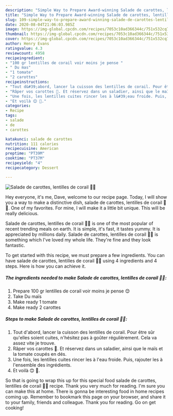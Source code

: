 ```yaml
---
description: "Simple Way to Prepare Award-winning Salade de carottes, lentilles de corail 🥗🥕"
title: "Simple Way to Prepare Award-winning Salade de carottes, lentilles de corail 🥗🥕"
slug: 109-simple-way-to-prepare-award-winning-salade-de-carottes-lentilles-de-corail
date: 2020-08-04T21:06:03.985Z
image: https://img-global.cpcdn.com/recipes/7053c10ad366344c/751x532cq70/salade-de-carottes-lentilles-de-corail-🥗🥕-photo-principale-de-la-recette.jpg
thumbnail: https://img-global.cpcdn.com/recipes/7053c10ad366344c/751x532cq70/salade-de-carottes-lentilles-de-corail-🥗🥕-photo-principale-de-la-recette.jpg
cover: https://img-global.cpcdn.com/recipes/7053c10ad366344c/751x532cq70/salade-de-carottes-lentilles-de-corail-🥗🥕-photo-principale-de-la-recette.jpg
author: Henry Evans
ratingvalue: 4.3
reviewcount: 4958
recipeingredient:
- "100 gr lentilles de corail voir moins je pense "
- " Du mas"
- "1 tomate"
- "2 carottes"
recipeinstructions:
- "Tout d&#39;abord, lancer la cuisson des lentilles de corail. Pour être sûr qu&#39;elles soient cuites, n&#39;hésitez pas à goûter régulièrement. Cela va assez vite je trouve."
- "Râper vos carottes 🥕. Et réservez dans un saladier, ainsi que le maïs et la tomate coupés en dés."
- "Une fois, les lentilles cuites rincer les à l&#39;eau froide. Puis, rajouter les à l&#39;ensemble des ingrédients."
- "Et voilà 😊 🌱."
categories:
- Recipe
tags:
- salade
- de
- carottes

katakunci: salade de carottes 
nutrition: 111 calories
recipecuisine: American
preptime: "PT39M"
cooktime: "PT37M"
recipeyield: "4"
recipecategory: Dessert

---
```



![Salade de carottes, lentilles de corail 🥗🥕](https://img-global.cpcdn.com/recipes/7053c10ad366344c/751x532cq70/salade-de-carottes-lentilles-de-corail-🥗🥕-photo-principale-de-la-recette.jpg)

Hey everyone, it's me, Dave, welcome to our recipe page. Today, I will show you a way to make a distinctive dish, salade de carottes, lentilles de corail 🥗🥕. One of my favorites. For mine, I will make it a little bit unique. This will be really delicious.



Salade de carottes, lentilles de corail 🥗🥕 is one of the most popular of recent trending meals on earth. It is simple, it's fast, it tastes yummy. It is appreciated by millions daily. Salade de carottes, lentilles de corail 🥗🥕 is something which I've loved my whole life. They're fine and they look fantastic.


To get started with this recipe, we must prepare a few ingredients. You can have salade de carottes, lentilles de corail 🥗🥕 using 4 ingredients and 4 steps. Here is how you can achieve it.

<!--inarticleads1-->

##### The ingredients needed to make Salade de carottes, lentilles de corail 🥗🥕:

1. Prepare 100 gr lentilles de corail voir moins je pense 😊
1. Take  Du maïs
1. Make ready 1 tomate
1. Make ready 2 carottes




<!--inarticleads2-->

##### Steps to make Salade de carottes, lentilles de corail 🥗🥕:

1. Tout d&#39;abord, lancer la cuisson des lentilles de corail. Pour être sûr qu&#39;elles soient cuites, n&#39;hésitez pas à goûter régulièrement. Cela va assez vite je trouve.
1. Râper vos carottes 🥕. Et réservez dans un saladier, ainsi que le maïs et la tomate coupés en dés.
1. Une fois, les lentilles cuites rincer les à l&#39;eau froide. Puis, rajouter les à l&#39;ensemble des ingrédients.
1. Et voilà 😊 🌱.




So that is going to wrap this up for this special food salade de carottes, lentilles de corail 🥗🥕 recipe. Thank you very much for reading. I'm sure you can make this at home. There is gonna be interesting food in home recipes coming up. Remember to bookmark this page on your browser, and share it to your family, friends and colleague. Thank you for reading. Go on get cooking!
